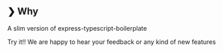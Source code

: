 ## ❯ Why
A slim version of express-typescript-boilerplate

Try it!! We are happy to hear your feedback or any kind of new features
